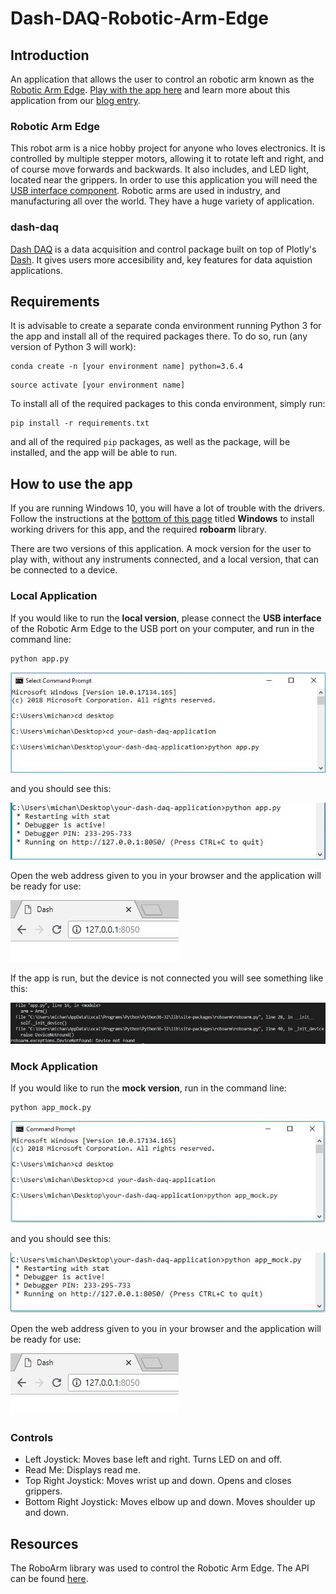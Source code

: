 # Dash-DAQ-Robotic-Arm-Edge

## Introduction
An application that allows the user to control an robotic arm known as the [Robotic Arm Edge](https://www.adafruit.com/product/548). [Play with the app here](https://dash-daq-robotic-arm-edge.herokuapp.com/) and learn more about this application from our [blog entry](https://www.dashdaq.io/control-a-robotic-arm-in-python). 


### Robotic Arm Edge
This robot arm is a nice hobby project for anyone who loves electronics. It is controlled by multiple stepper motors, allowing it to rotate left and right, and of course move forwards and backwards. It also includes, and LED light, located near the grippers. In order to use this application you will need the [USB interface component](https://www.robotshop.com/ca/en/owi-usb-interface-for-robotic-arm-edge.html). Robotic arms are used in industry, and manufacturing all over the world. They have a huge variety of application.


### dash-daq
[Dash DAQ](http://dash-daq.netlify.com/#about) is a data acquisition and control package built on top of Plotly's [Dash](https://plot.ly/products/dash/). It gives users more accesibility and, key features for data aquistion applications.


## Requirements
It is advisable	to create a separate conda environment running Python 3 for the app and install all of the required packages there. To do so, run (any version of Python 3 will work):

```
conda create -n	[your environment name] python=3.6.4
```
```
source activate [your environment name]
```

To install all of the required packages to this conda environment, simply run:

```
pip install -r requirements.txt

```

and all of the required `pip` packages, as well as the package, will be installed, and the app will be able to run.
 
## How to use the app
If you are running Windows 10, you will have a lot of trouble with the drivers. Follow the instructions at the [bottom of this page](https://github.com/artmg/MuGammaPi/wiki/Robotic-Arm) titled **Windows** to install working drivers for this app, and the required **roboarm** library.

There are two versions of this application. A mock version for the user to play with, without any instruments connected, and a local version, that can be connected to a device.

### Local Application
If you would like to run the **local version**, please connect the **USB interface** of the Robotic Arm Edge to the USB port on your computer, and run in the command line:

``` 
python app.py
```
![changefail](screenshots/pythonapp.jpg)

and you should see this:

![changefail](screenshots/runapp.JPG)

Open the web address given to you in your browser and the application will be ready for use:

![changefail](screenshots/openport.JPG)

If the app is run, but the device is not connected you will see something like this:

![changefail](screenshots/Capture.JPG)


### Mock Application
If you would like to run the **mock version**, run in the command line:

```
python app_mock.py 
```

![changefail](screenshots/pythonapp_mock.jpg)

and you should see this:

![changefail](screenshots/runmock.JPG)

Open the web address given to you in your browser and the application will be ready for use:

![changefail](screenshots/openport.JPG)

### Controls
* Left Joystick: Moves base left and right. Turns LED on and off.
* Read Me: Displays read me.
* Top Right Joystick: Moves wrist up and down. Opens and closes grippers.
* Bottom Right Joystick: Moves elbow up and down. Moves shoulder up and down.

## Resources
The RoboArm library was used to control the Robotic Arm Edge. The API can be found [here](https://github.com/nvbn/roboarm).

